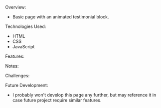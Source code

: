 Overview:

- Basic page with an animated testimonial block.

Technologies Used:

- HTML
- CSS
- JavaScript

Features:

Notes:

Challenges:

Future Development:

- I probably won't develop this page any further, but may reference it in case future project require similar features.
